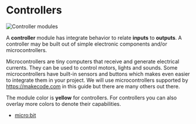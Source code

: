 # Controllers

![Controller modules](/assets/controller.jpg)

A **controller** module has integrate behavior to relate **inputs** to **outputs**. A controller may be built out of simple electronic components and/or microcontrollers. 

Microcontrollers are tiny computers that receive and generate electrical currents. They can be used to control motors, lights and sounds.
Some microcontrollers have built-in sensors and buttons which makes even easier to integrate them in your project. 
We will use microcontrollers supported by https://makecode.com in this guide but there are many others out there.

The module color is **yellow** for controllers. For controllers you can also overlay more colors to denote their capabilities.

* [micro:bit](/modules/controller/microbit)
